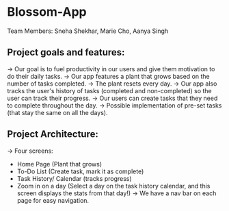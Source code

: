 # Blossom-App
Team Members: Sneha Shekhar, Marie Cho, Aanya Singh
## Project goals and features:
-> Our goal is to fuel productivity in our users and give them motivation to do their daily tasks.
-> Our app features a plant that grows based on the number of tasks completed.
-> The plant resets every day.
-> Our app also tracks the user's history of tasks (completed and non-completed) so the user can track their progress.
-> Our users can create tasks that they need to complete throughout the day.
-> Possible implementation of pre-set tasks (that stay the same on all the days).
## Project Architecture:
-> Four screens:
  - Home Page (Plant that grows)
  - To-Do List (Create task, mark it as complete)
  - Task History/ Calendar (tracks progress)
  - Zoom in on a day (Select a day on the task history calendar, and this screen displays the stats from that day!)
-> We have a nav bar on each page for easy navigation.
